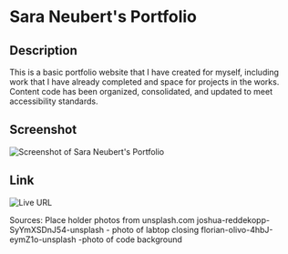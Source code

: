 # Sara Neubert's Portfolio

## Description

This is a basic portfolio website that I have created for myself, including work that I have already completed and space for projects in the works. Content code has been organized, consolidated, and updated to meet accessibility standards.

## Screenshot
![Screenshot of Sara Neubert's Portfolio](https://tinyurl.com/ykvjwo9q)


## Link
![Live URL](https://tinyurl.com/yo6xsq49)


Sources:
Place holder photos from unsplash.com
joshua-reddekopp-SyYmXSDnJ54-unsplash - photo of labtop closing
florian-olivo-4hbJ-eymZ1o-unsplash -photo of code background
